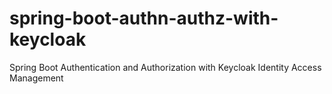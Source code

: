 # spring-boot-authn-authz-with-keycloak
Spring Boot Authentication and Authorization with Keycloak Identity Access Management
